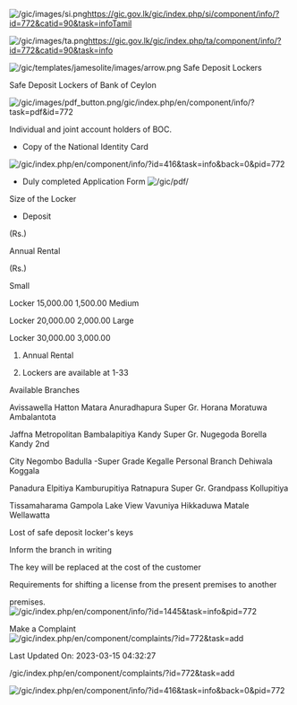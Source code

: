 <!-- Source: https://gic.gov.lk/gic/index.php/en/component/info/?id=772&catid=90&task=info -->

![/gic/images/si.png](/gic/images/si.png)https://gic.gov.lk/gic/index.php/si/component/info/?id=772&catid=90&task=infoTamil

![/gic/images/ta.png](/gic/images/ta.png)https://gic.gov.lk/gic/index.php/ta/component/info/?id=772&catid=90&task=info

![/gic/templates/jamesolite/images/arrow.png](/gic/templates/jamesolite/images/arrow.png) Safe Deposit Lockers

Safe Deposit Lockers of Bank of Ceylon

![/gic/images/pdf_button.png](/gic/images/pdf_button.png)/gic/index.php/en/component/info/?task=pdf&id=772

Individual and joint account holders of BOC.

 * Copy of the National Identity Card

 ![/gic/index.php/en/component/info/?id=416&task=info&back=0&pid=772](/gic/index.php/en/component/info/?id=416&task=info&back=0&pid=772)

 * Duly completed Application Form ![/gic/pdf/](/gic/pdf/)

Size of the Locker

* Deposit

(Rs.)

Annual Rental

(Rs.)

Small

Locker 15,000.00 1,500.00 Medium

Locker 20,000.00 2,000.00 Large

Locker 30,000.00 3,000.00

 1. Annual Rental

 2. Lockers are available at 1-33

Available Branches

Avissawella Hatton Matara Anuradhapura Super Gr. Horana Moratuwa Ambalantota

Jaffna Metropolitan Bambalapitiya Kandy Super Gr. Nugegoda Borella Kandy 2nd

City Negombo Badulla -Super Grade Kegalle Personal Branch Dehiwala Koggala

Panadura Elpitiya Kamburupitiya Ratnapura Super Gr. Grandpass Kollupitiya

Tissamaharama Gampola Lake View Vavuniya Hikkaduwa Matale Wellawatta

Lost of safe deposit locker's keys

Inform the branch in writing

The key will be replaced at the cost of the customer

Requirements for shifting a license from the present premises to another

premises. ![/gic/index.php/en/component/info/?id=1445&task=info&pid=772](/gic/index.php/en/component/info/?id=1445&task=info&pid=772)

Make a Complaint ![/gic/index.php/en/component/complaints/?id=772&task=add](/gic/index.php/en/component/complaints/?id=772&task=add)

Last Updated On: 2023-03-15 04:32:27

/gic/index.php/en/component/complaints/?id=772&task=add

![/gic/index.php/en/component/info/?id=416&task=info&back=0&pid=772](/gic/index.php/en/component/info/?id=416&task=info&back=0&pid=772)